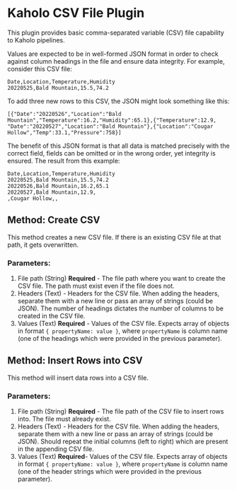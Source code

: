 # Kaholo CSV File Plugin
This plugin provides basic comma-separated variable (CSV) file capability to Kaholo pipelines.

Values are expected to be in well-formed JSON format in order to check against column headings in the file and ensure data integrity. For example, consider this CSV file:

    Date,Location,Temperature,Humidity
    20220525,Bald Mountain,15.5,74.2

To add three new rows to this CSV, the JSON might look something like this:

    [{"Date":"20220526","Location":"Bald Mountain","Temperature":16.2,"Humidity":65.1},{"Temperature":12.9, "Date":"20220527","Location":"Bald Mountain"},{"Location":"Cougar Hollow","Temp":33.1,"Pressure":758}]

The benefit of this JSON format is that all data is matched precisely with the correct field, fields can be omitted or in the wrong order, yet integrity is ensured. The result from this example:

    Date,Location,Temperature,Humidity
    20220525,Bald Mountain,15.5,74.2
    20220526,Bald Mountain,16.2,65.1
    20220527,Bald Mountain,12.9,
    ,Cougar Hollow,,

## Method: Create CSV
This method creates a new CSV file. If there is an existing CSV file at that path, it gets overwritten.

### Parameters:
1) File path (String) **Required** - The file path where you want to create the CSV file. The path must exist even if the file does not.
2) Headers (Text) - Headers for the CSV file. When adding the headers, separate them with a new line or pass an array of strings (could be JSON). The number of headings dictates the number of columns to be created in the CSV file.
3) Values (Text) **Required** - Values of the CSV file. Expects array of objects in format `{ propertyName: value }`, where `propertyName` is column name (one of the headings which were provided in the previous parameter).

## Method: Insert Rows into CSV
This method will insert data rows into a CSV file.

### Parameters:
1) File path (String) **Required** - The file path of the CSV file to insert rows into. The file must already exist.
2) Headers (Text) - Headers for the CSV file. When adding the headers, separate them with a new line or pass an array of strings (could be JSON). Should repeat the initial columns (left to right) which are present in the appending CSV file.
3) Values (Text) **Required**- Values of the CSV file. Expects array of objects in format `{ propertyName: value }`, where `propertyName` is column name (one of the header strings which were provided in the previous parameter).
